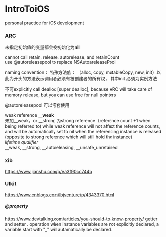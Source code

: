 # IntroToiOS
personal practice for iOS development<br>

### ARC
未指定初始值的变量都会被初始化为**nil**<br>

cannot call retain, release, autorelease, and retainCount<br>
use @autoreleasepool to replace NSAutoareleasePool

naming convention： 特殊方法族： （alloc, copy, mutableCopy, new, init）以此为开头的方法表示调用者必须有被创建者的所有权， 其中init 必须为实例方法<br>

不可explicitly call dealloc [super dealloc], because ARC will take care of memory release, but you can use free for
null pointers

@autoreleasepool 可以嵌套使用

weak reference **__weak**<br>
未加__weak，or __strong 为strong reference（reference count +1 when being referred to)
while weak reference will not affect the reference counts, and will be automatically set to nil when the referencing instance is released (opposite to strong reference which will still hold the instance)<br>
*lifetime qualifier*<br>
__weak, __strong, __autoreleasing, __unsafe_unretained









### xib<br>
https://www.jianshu.com/p/ea3f90cc744b <br>

### UIkit
https://www.cnblogs.com/lbjventure/p/4343370.html

##### @property
https://www.devtalking.com/articles/you-should-to-know-property/
getter and setter . operation
when instance variables are not explicitly declared, a variable start with "_" will autamatically be declared.


